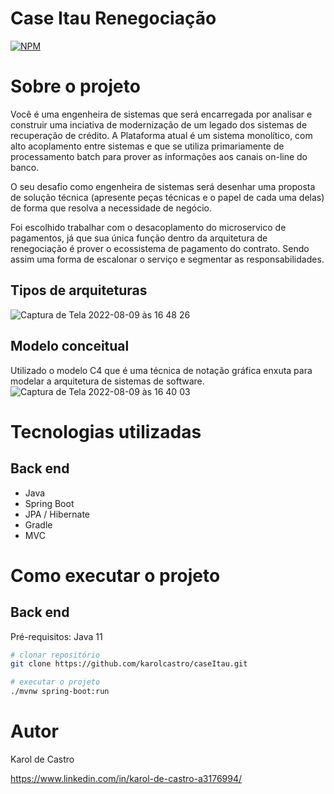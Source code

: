 # Case Itau Renegociação

[![NPM](https://img.shields.io/npm/l/react)](https://github.com/karolcastro/caseItau/blob/main/LICENCE) 

# Sobre o projeto

Você é uma engenheira de sistemas que será encarregada por analisar e construir uma inciativa de modernização de um legado dos sistemas de recuperação de crédito. A Plataforma atual é um sistema
monolítico, com alto acoplamento entre sistemas e que se utiliza primariamente de processamento batch para prover as informações aos canais on-line do banco.

O seu desafio como engenheira de sistemas será desenhar uma proposta de solução técnica (apresente peças técnicas e o papel de cada uma delas) de forma que resolva a necessidade de negócio. 

Foi escolhido trabalhar com o desacoplamento do microservico de pagamentos, já que sua única função dentro da arquitetura de renegociação é prover o ecossistema de pagamento do contrato. Sendo assim uma forma de escalonar o serviço e segmentar as responsabilidades.

## Tipos de arquiteturas
![Captura de Tela 2022-08-09 às 16 48 26](https://user-images.githubusercontent.com/49079797/183748130-7733e71d-bc7b-4a9b-b127-fec5d82ec165.png)

## Modelo conceitual
Utilizado o modelo C4 que é uma técnica de notação gráfica enxuta para modelar a arquitetura de sistemas de software.
![Captura de Tela 2022-08-09 às 16 40 03](https://user-images.githubusercontent.com/49079797/183747157-68ccfcb7-f676-4036-90f7-cb6bb1b60654.png)

# Tecnologias utilizadas
## Back end
- Java
- Spring Boot
- JPA / Hibernate
- Gradle
- MVC

# Como executar o projeto

## Back end
Pré-requisitos: Java 11

```bash
# clonar repositório
git clone https://github.com/karolcastro/caseItau.git

# executar o projeto
./mvnw spring-boot:run
```

# Autor

Karol de Castro

https://www.linkedin.com/in/karol-de-castro-a3176994/
